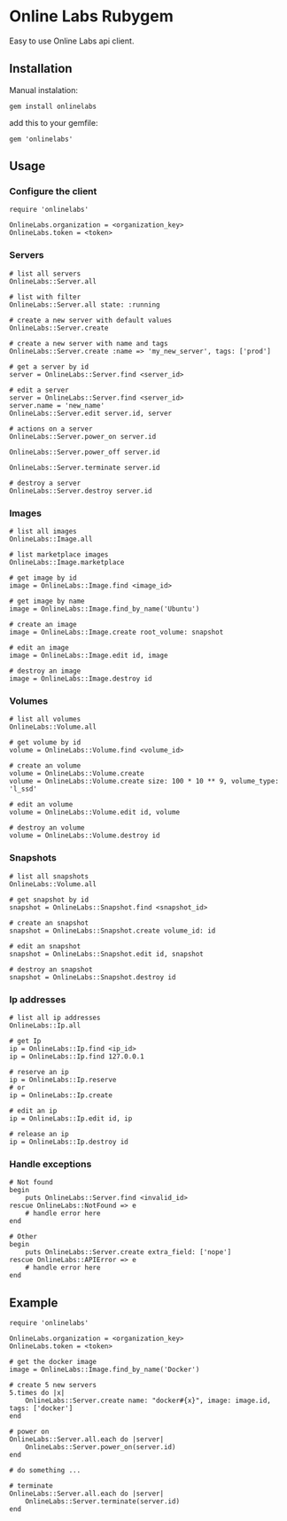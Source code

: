 # Online Labs Rubygem

Easy to use Online Labs api client.

## Installation

Manual instalation:

	gem install onlinelabs

add this to your gemfile:

	gem 'onlinelabs'


## Usage

### Configure the client

    require 'onlinelabs'

	OnlineLabs.organization = <organization_key>
	OnlineLabs.token = <token>

### Servers

	# list all servers
	OnlineLabs::Server.all

	# list with filter
	OnlineLabs::Server.all state: :running

	# create a new server with default values
	OnlineLabs::Server.create

	# create a new server with name and tags
	OnlineLabs::Server.create :name => 'my_new_server', tags: ['prod']

	# get a server by id
    server = OnlineLabs::Server.find <server_id>

	# edit a server
    server = OnlineLabs::Server.find <server_id>
	server.name = 'new_name'
	OnlineLabs::Server.edit server.id, server

	# actions on a server
	OnlineLabs::Server.power_on server.id

	OnlineLabs::Server.power_off server.id

	OnlineLabs::Server.terminate server.id

	# destroy a server
	OnlineLabs::Server.destroy server.id

### Images

	# list all images
	OnlineLabs::Image.all

	# list marketplace images
	OnlineLabs::Image.marketplace

	# get image by id
	image = OnlineLabs::Image.find <image_id>

	# get image by name
	image = OnlineLabs::Image.find_by_name('Ubuntu')

	# create an image
	image = OnlineLabs::Image.create root_volume: snapshot

	# edit an image
	image = OnlineLabs::Image.edit id, image

	# destroy an image
	image = OnlineLabs::Image.destroy id

### Volumes

	# list all volumes
	OnlineLabs::Volume.all

	# get volume by id
	volume = OnlineLabs::Volume.find <volume_id>

	# create an volume
	volume = OnlineLabs::Volume.create
	volume = OnlineLabs::Volume.create size: 100 * 10 ** 9, volume_type: 'l_ssd'

	# edit an volume
	volume = OnlineLabs::Volume.edit id, volume

	# destroy an volume
	volume = OnlineLabs::Volume.destroy id

### Snapshots

	# list all snapshots
	OnlineLabs::Volume.all

	# get snapshot by id
	snapshot = OnlineLabs::Snapshot.find <snapshot_id>

	# create an snapshot
	snapshot = OnlineLabs::Snapshot.create volume_id: id

	# edit an snapshot
	snapshot = OnlineLabs::Snapshot.edit id, snapshot

	# destroy an snapshot
	snapshot = OnlineLabs::Snapshot.destroy id

### Ip addresses

	# list all ip addresses
	OnlineLabs::Ip.all

	# get Ip
	ip = OnlineLabs::Ip.find <ip_id>
	ip = OnlineLabs::Ip.find 127.0.0.1

	# reserve an ip
	ip = OnlineLabs::Ip.reserve
	# or
	ip = OnlineLabs::Ip.create

	# edit an ip
	ip = OnlineLabs::Ip.edit id, ip

	# release an ip
	ip = OnlineLabs::Ip.destroy id

### Handle exceptions

	# Not found
	begin
		puts OnlineLabs::Server.find <invalid_id>
	rescue OnlineLabs::NotFound => e
		# handle error here
	end

	# Other
	begin
		puts OnlineLabs::Server.create extra_field: ['nope']
	rescue OnlineLabs::APIError => e
		# handle error here
	end

## Example

    require 'onlinelabs'

	OnlineLabs.organization = <organization_key>
	OnlineLabs.token = <token>

	# get the docker image
	image = OnlineLabs::Image.find_by_name('Docker')

	# create 5 new servers
	5.times do |x|
		OnlineLabs::Server.create name: "docker#{x}", image: image.id, tags: ['docker']
	end

	# power on
	OnlineLabs::Server.all.each do |server|
		OnlineLabs::Server.power_on(server.id)
	end

	# do something ...

	# terminate
	OnlineLabs::Server.all.each do |server|
		OnlineLabs::Server.terminate(server.id)
	end
